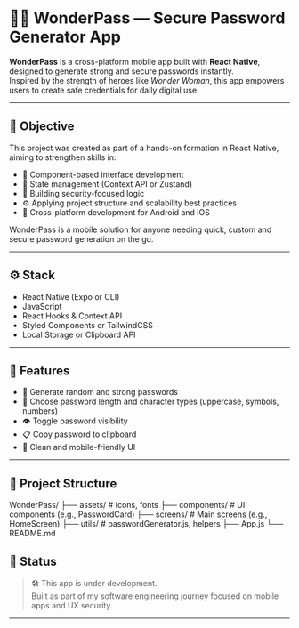 # 🦸‍♀️ WonderPass — Secure Password Generator App

**WonderPass** is a cross-platform mobile app built with **React Native**, designed to generate strong and secure passwords instantly.  
Inspired by the strength of heroes like *Wonder Woman*, this app empowers users to create safe credentials for daily digital use.

---

## 🎯 Objective

This project was created as part of a hands-on formation in React Native, aiming to strengthen skills in:

- 🧱 Component-based interface development
- 🔁 State management (Context API or Zustand)
- 🔐 Building security-focused logic
- ⚙️ Applying project structure and scalability best practices
- 📲 Cross-platform development for Android and iOS

WonderPass is a mobile solution for anyone needing quick, custom and secure password generation on the go.

---

## ⚙️ Stack

- React Native (Expo or CLI)
- JavaScript
- React Hooks & Context API
- Styled Components or TailwindCSS
- Local Storage or Clipboard API

---

## 📱 Features

- 🔐 Generate random and strong passwords
- 📏 Choose password length and character types (uppercase, symbols, numbers)
- 👁️ Toggle password visibility
- 📋 Copy password to clipboard
- 🎨 Clean and mobile-friendly UI

---

## 📂 Project Structure
WonderPass/
├── assets/ # Icons, fonts
├── components/ # UI components (e.g., PasswordCard)
├── screens/ # Main screens (e.g., HomeScreen)
├── utils/ # passwordGenerator.js, helpers
├── App.js
└── README.md

## 🚧 Status

> 🛠️ This app is under development.  
> Built as part of my software engineering journey focused on mobile apps and UX security.

---
